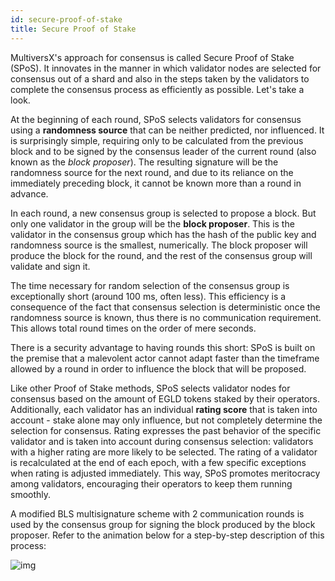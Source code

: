 ```yaml
---
id: secure-proof-of-stake
title: Secure Proof of Stake
---
```


[comment]: # (mx-context)

MultiversX's approach for consensus is called Secure Proof of Stake (SPoS). It innovates in the manner in which validator nodes are selected for consensus out of a shard and also in the steps taken by the validators to complete the consensus process as efficiently as possible. Let's take a look.

At the beginning of each round, SPoS selects validators for consensus using a **randomness source** that can be neither predicted, nor influenced. It is surprisingly simple, requiring only to be calculated from the previous block and to be signed by the consensus leader of the current round (also known as the _block proposer_). The resulting signature will be the randomness source for the next round, and due to its reliance on the immediately preceding block, it cannot be known more than a round in advance.

In each round, a new consensus group is selected to propose a block. But only one validator in the group will be the **block proposer**. This is the validator in the consensus group which has the hash of the public key and randomness source is the smallest, numerically. The block proposer will produce the block for the round, and the rest of the consensus group will validate and sign it.

The time necessary for random selection of the consensus group is exceptionally short (around 100 ms, often less). This efficiency is a consequence of the fact that consensus selection is deterministic once the randomness source is known, thus there is no communication requirement. This allows total round times on the order of mere seconds.

There is a security advantage to having rounds this short: SPoS is built on the premise that a malevolent actor cannot adapt faster than the timeframe allowed by a round in order to influence the block that will be proposed.

Like other Proof of Stake methods, SPoS selects validator nodes for consensus based on the amount of EGLD tokens staked by their operators. Additionally, each validator has an individual **rating score** that is taken into account - stake alone may only influence, but not completely determine the selection for consensus. Rating expresses the past behavior of the specific validator and is taken into account during consensus selection: validators with a higher rating are more likely to be selected. The rating of a validator is recalculated at the end of each epoch, with a few specific exceptions when rating is adjusted immediately. This way, SPoS promotes meritocracy among validators, encouraging their operators to keep them running smoothly.

A modified BLS multisignature scheme with 2 communication rounds is used by the consensus group for signing the block produced by the block proposer. Refer to the animation below for a step-by-step description of this process:

![img](https://gblobscdn.gitbook.com/assets%2F-LhHlNldCYgbyqXEGXUS%2F-LiMxIign95mclxNqYGx%2F-LiMxWSVhwOjpz3wB71V%2Fspos.gif?alt=media&token=734c6439-d245-4e83-9a81-a72e6e27ce32)
